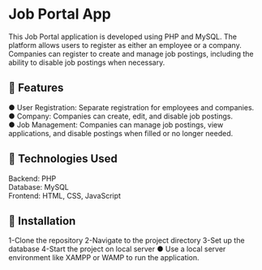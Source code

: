 <h1>Job Portal App</h1>
This Job Portal application is developed using PHP and MySQL. The platform allows users to register as either an employee or a company.
Companies can register to create and manage job postings, including the ability to disable job postings when necessary.<br>

🚀 Features
---
● User Registration: Separate registration for employees and companies.<br>
● Company: Companies can create, edit, and disable job postings.<br>
● Job Management: Companies can manage job postings, view applications, and disable postings when filled or no longer needed.<br> 

🚀 Technologies Used
---
Backend: PHP<br>
Database: MySQL<br>
Frontend: HTML, CSS, JavaScript<br>

🚀 Installation
---
1-Clone the repository
2-Navigate to the project directory
3-Set up the database
4-Start the project on local server
  ● Use a local server environment like XAMPP or WAMP to run the application.
